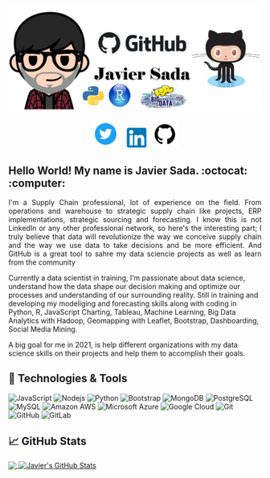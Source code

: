 ![alt text](https://github.com/JavierSada/JavierSada/blob/main/pics/JS12.jpg)

<p align='center'>
<a href="https://twitter.com/jjavier_sada"><img height="55" src="https://github.com/JavierSada/JavierSada/blob/main/pics/Twitter.png"></a>&nbsp;&nbsp;
<a href="https://www.linkedin.com/in/jjaviersada/"><img height="40" src="https://github.com/JavierSada/JavierSada/blob/main/pics/LinkedIn.PNG"></a>&nbsp;&nbsp;
<a href="https://github.com/JavierSada"><img height="50" src="https://github.com/JavierSada/JavierSada/blob/main/pics/GitHub.png"></a>
</p>

<h2 align="left">Hello World! My name is Javier Sada. :octocat: :computer:</h2> 


<p align="justify"> I'm a Supply Chain professional, lot of experience on the field. From operations and warehouse to strategic supply chain like projects, ERP implementations, strategic sourcing and forecasting. I know this is not LinkedIn or any other professional network, so here's the interesting part; I truly believe that data will revolutionize the way we conceive supply chain and the way we use data to take decisions and be more efficient. And GitHub is a great tool to sahre my data sciencie projects as well as learn from the community
  
 Currently a data scientist in training, I’m passionate about data science, understand how the data shape our decision making and optimize our processes and understanding of our surrounding reality. Still in training and developing my modeliging and forecasting skills along with coding in Python, R, JavaScript Charting, Tableau, Machine Learning, Big Data Analytics with Hadoop, Geomapping with Leaflet, Bootstrap, Dashboarding, Social Media Mining.
 
 A big goal for me in 2021, is help different organizations with my data science skills on their projects and help them to accomplish their goals.
 </p>

## 🔧 Technologies & Tools

![JavaScript](https://img.shields.io/badge/-JavaScript-black?style=flat-square&logo=javascript)
![Nodejs](https://img.shields.io/badge/-Nodejs-black?style=flat-square&logo=Node.js)
![Python](https://img.shields.io/badge/-Python-black?style=flat-square&logo=Python)
![Bootstrap](https://img.shields.io/badge/-Bootstrap-563D7C?style=flat-square&logo=bootstrap)
![MongoDB](https://img.shields.io/badge/-MongoDB-black?style=flat-square&logo=mongodb)
![PostgreSQL](https://img.shields.io/badge/-PostgreSQL-336791?style=flat-square&logo=postgresql)
![MySQL](https://img.shields.io/badge/-MySQL-black?style=flat-square&logo=mysql)
![Amazon AWS](https://img.shields.io/badge/Amazon%20AWS-232F3E?style=flat-square&logo=amazon-aws)
![Microsoft Azure](https://img.shields.io/badge/Microsoft%20Azure-232F7E?style=flat-square&logo=microsoft-azure)
![Google Cloud](https://img.shields.io/badge/Google%20Cloud-black?style=flat-square&logo=google-cloud)
![Git](https://img.shields.io/badge/-Git-black?style=flat-square&logo=git)
![GitHub](https://img.shields.io/badge/-GitHub-181717?style=flat-square&logo=github)
![GitLab](https://img.shields.io/badge/-GitLab-FCA121?style=flat-square&logo=gitlab)

<!--
**JavierSada/JavierSada** is a ✨ _special_ ✨ repository because its `README.md` (this file) appears on your GitHub profile.

Here are some ideas to get you started:

- 🔭 I’m currently working on ...
- 🌱 I’m currently learning ... Everything, 
- 👯 I’m looking to collaborate on ...
- 🤔 I’m looking for help with ...
- 💬 Ask me about ...
- 📫 How to reach me: ...
- 😄 Pronouns: ...
- ⚡ Fun fact: ...
-->

## &#x1f4c8; GitHub Stats

<a href="https://github.com/JavierSada/JavierSada">
  <img align="center" src="https://github-readme-stats.vercel.app/api/top-langs/?username=JavierSada&hide=java,html&theme=prussian" />
</a>
<a href="https://github.com/JavierSada/JavierSada">
  <img align="center" src="https://github-readme-stats.vercel.app/api?username=JavierSada&show_icons=true&line_height=27&count_private=true&theme=prussian" alt="Javier's GitHub Stats" />
</a>
